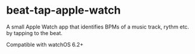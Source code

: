 # beat-tap-apple-watch

A small Apple Watch app that identifies BPMs of a music track, rythm etc. by tapping to the beat. 

Compatible with watchOS 6.2+
